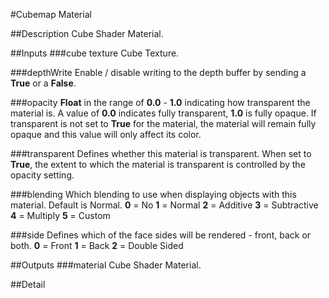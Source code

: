 #Cubemap Material

##Description
Cube Shader Material.

##Inputs
###cube texture
Cube Texture.

###depthWrite
Enable / disable writing to the depth buffer by sending a **True** or a **False**.

###opacity
**Float** in the range of **0.0** - **1.0** indicating how transparent the material is. A value of **0.0** indicates fully transparent, **1.0** is fully opaque. If transparent is not set to **True** for the material, the material will remain fully opaque and this value will only affect its color.

###transparent
Defines whether this material is transparent. When set to **True**, the extent to which the material is transparent is controlled by the opacity setting.

###blending
Which blending to use when displaying objects with this material. Default is Normal.
**0** = No
**1** = Normal
**2** = Additive
**3** = Subtractive
**4** = Multiply
**5** = Custom

###side
Defines which of the face sides will be rendered - front, back or both.
**0** = Front
**1** = Back
**2** = Double Sided

##Outputs
###material
Cube Shader Material.

##Detail

